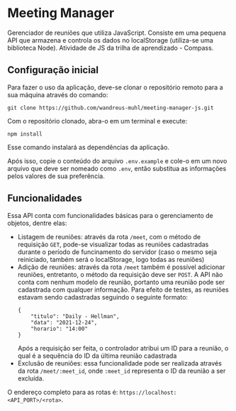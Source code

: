# Meeting Manager
Gerenciador de reuniões que utiliza JavaScript. Consiste em uma pequena API que armazena e controla os dados no localStorage (utiliza-se uma biblioteca Node). Atividade de JS da trilha de aprendizado - Compass.

## Configuração inicial
Para fazer o uso da aplicação, deve-se clonar o repositório remoto para a sua máquina através do comando:

``git clone https://github.com/wandreus-muhl/meeting-manager-js.git``

Com o repositório clonado, abra-o em um terminal e execute:

``npm install``

Esse comando instalará as dependências da aplicação.

Após isso, copie o conteúdo do arquivo `.env.example` e cole-o em um novo arquivo que deve ser nomeado como `.env`, então substitua as informações pelos valores de sua preferência.

## Funcionalidades
Essa API conta com funcionalidades básicas para o gerenciamento de objetos, dentre elas:

- Listagem de reuniões: através da rota `/meet`, com o método de requisição `GET`, pode-se visualizar todas as reuniões cadastradas durante o período de funcinamento do servidor (caso o mesmo seja reiniciado, também será o localStorage, logo todas as reuniões)
- Adição de reuniões: através da rota `/meet` também é possível adicionar reuniões, entretanto, o método da requisição deve ser `POST`. A API não conta com nenhum modelo de reunião, portanto uma reunião pode ser cadastrada com qualquer informação. Para efeito de testes, as reuniões estavam sendo cadastradas seguindo o seguinte formato:
    ~~~
    {
        "titulo": "Daily - Hellman",
        "data": "2021-12-24",
        "horario": "14:00"
    }
    ~~~
    Após a requisição ser feita, o controlador atribui um ID para a reunião, o qual é a sequência do ID da última reunião cadastrada
- Exclusão de reuniões: essa funcionalidade pode ser realizada através da rota `/meet/:meet_id`, onde `:meet_id` representa o ID da reunião a ser excluída.

O endereço completo para as rotas é: `https://localhost:<API_PORT>/<rota>`.